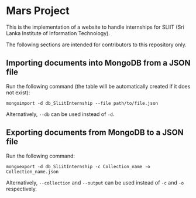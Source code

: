 # Mars Project
This is the implementation of a website to handle internships for SLIIT (Sri Lanka Institute of Information Technology).

The following sections are intended for contributors to this repository only.

## Importing documents into MongoDB from a JSON file
Run the following command (the table will be automatically created if it does not exist):

`mongoimport -d db_SliitInternship --file path/to/file.json`

Alternatively, `--db` can be used instead of `-d`.

## Exporting documents from MongoDB to a JSON file
Run the following command:

`mongoexport -d db_SliitInternship -c Collection_name -o Collection_name.json`

Alternatively, `--collection` and `--output` can be used instead of `-c` and `-o` respectively.
